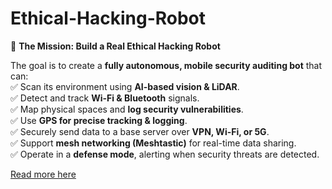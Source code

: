 # Ethical-Hacking-Robot
🎯 **The Mission: Build a Real Ethical Hacking Robot**  

The goal is to create a **fully autonomous, mobile security auditing bot** that can:  
✅ Scan its environment using **AI-based vision & LiDAR**.  
✅ Detect and track **Wi-Fi & Bluetooth** signals.  
✅ Map physical spaces and **log security vulnerabilities**.  
✅ Use **GPS for precise tracking & logging**.  
✅ Securely send data to a base server over **VPN, Wi-Fi, or 5G**.  
✅ Support **mesh networking (Meshtastic)** for real-time data sharing.  
✅ Operate in a **defense mode**, alerting when security threats are detected.  

[Read more here](https://dev.to/sebos/hacking-robot-needed-raspberry-pi-need-not-apply-49l6)
